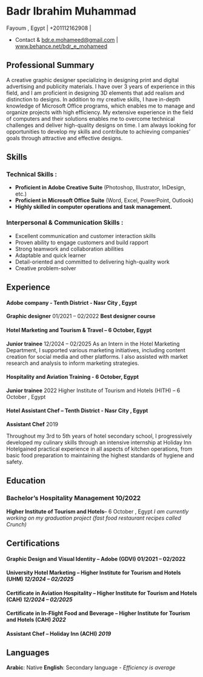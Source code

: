 # Badr Ibrahim Muhammad
Fayoum , Egypt |  +201112162908   | 
* Contact & bdr.e.mohameed@gmail.com | www.behance.net/bdr_e_mohameed

## Professional Summary
A creative graphic designer specializing in designing print and digital advertising and publicity materials. I have over 3 years of experience in this field, and I am proficient in designing 3D elements that add realism and distinction to designs. In addition to my creative skills, I have in-depth knowledge of Microsoft Office programs, which enables me to manage and organize projects with high efficiency. My extensive experience in the field of computers and their solutions enables me to overcome technical challenges and deliver high-quality designs on time. I am always looking for opportunities to develop my skills and contribute to achieving companies’ goals through attractive and effective designs.

##  Skills
### Technical Skills :
* **Proficient in Adobe Creative Suite** (Photoshop, Illustrator, InDesign, etc.)
* **Proficient in Microsoft Office Suite** (Word, Excel, PowerPoint, Outlook)
* **Highly skilled in computer operations and task management.**

### Interpersonal & Communication Skills :
* Excellent communication and customer interaction skills
* Proven ability to engage customers and build rapport
* Strong teamwork and collaboration abilities
* Adaptable and quick learner 
* Detail-oriented and committed to delivering high-quality work
* Creative problem-solver

##  Experience
#### Adobe company - Tenth District - Nasr City , Egypt
**Graphic designer**	 01/2021 – 02/2022
**Best designer course**

#### Hotel Marketing and Tourism & Travel – 6 October, Egypt
**Junior trainee**	 12/2024 – 02/2025
As an Intern in the Hotel Marketing Department, I supported various marketing initiatives, including content creation for social media
and other platforms. I also assisted with market research and analysis to inform marketing strategies.

#### Hospitality and Aviation Training  - 6 October, Egypt
**Junior trainee**	 2022 
Higher Institute of Tourism and Hotels (HITH) – 6 October , Egypt

#### Hotel Assistant Chef  – Tenth District - Nasr City , Egypt
**Assistant Chef**	2019

Throughout my 3rd to 5th years of hotel secondary school, I progressively developed my culinary skills through an intensive
internship at Holiday Inn Hotelgained practical experience in all aspects of kitchen operations, from basic food preparation to maintaining
the highest standards of hygiene and safety.


## Education
### Bachelor’s Hospitality Management	10/2022
**Higher Institute of Tourism and Hotels**– 6 October , Egypt
*I am currently working on my graduation project (fast food restaurant recipes called Crunch)*


##  Certifications

#### Graphic Design and Visual Identity  – Adobe (GDVI)	01/2021 – 02/2022

#### University Hotel Marketing – Higher Institute for Tourism and Hotels (UHM)	 *12/2024 – 02/2025*

#### Certificate in Aviation Hospitality – Higher Institute for Tourism and Hotels (CAH) 	*12/2024 – 02/2025*

#### Certificate in In-Flight Food and Beverage – Higher Institute for Tourism and Hotels (CAH)	 *2022*

#### Assistant Chef – Holiday Inn (ACHI)	*2019*

## Languages
**Arabic**: Native
**English**: Secondary language  - *Efficiency is average*


